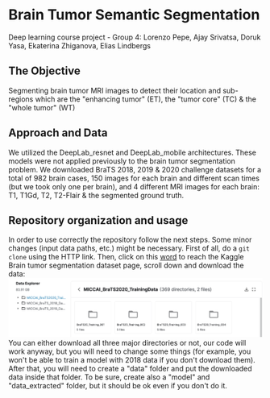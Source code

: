 # Brain Tumor Semantic Segmentation
Deep learning course project - Group 4: Lorenzo Pepe, Ajay Srivatsa, Doruk Yasa, Ekaterina Zhiganova, Elias Lindbergs

## The Objective
Segmenting brain tumor MRI images to detect their location and sub-regions which are the "enhancing tumor" (ET), the "tumor core" (TC) & the "whole tumor" (WT)

## Approach and Data
We utilized the DeepLab_resnet and DeepLab_mobile architectures. These models were not applied previously to the brain tumor segmentation problem. We downloaded BraTS 2018, 2019 & 2020 challenge datasets for a total of 982 brain cases, 150 images for each brain and different scan times (but we took only one per brain), and 4 different MRI images for each brain: T1, T1Gd, T2, T2-Flair & the segmented ground truth. 

## Repository organization and usage
In order to use correctly the repository follow the next steps. Some minor changes (input data paths, etc.) might be necessary. First of all, do a <code>git clone</code> using the HTTP link. Then, click on this [word](https://www.kaggle.com/andrewmvd/brain-tumor-segmentation-in-mri-brats-2015?select=MICCAI_BraTS2020_TrainingData) to reach the Kaggle Brain tumor segmentation dataset page, scroll down and download the data: ![alt text](https://github.com/lorenzo99pepe/deep_learning_project/blob/main/readme_images/readme1.png?raw=true) You can either download all three major directories or not, our code will work anyway, but you will need to change some things (for example, you won't be able to train a model with 2018 data if you don't download them). After that, you will need to create a "data" folder and put the downloaded data inside that folder. To be sure, create also a "model" and "data_extracted" folder, but it should be ok even if you don't do it.
